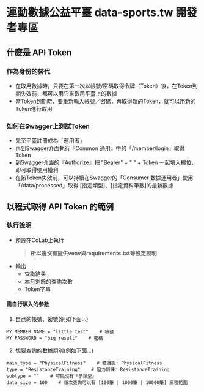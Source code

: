 # 運動數據公益平臺 data-sports.tw 開發者專區
## 什麼是 API Token
### 作為身份的替代
- 在取用數據時，只要在第一次以帳號/密碼取得令牌（Token）後，在Token到期失效前，都可以用它來取用平臺上的數據
- 當Token到期時，要重新輸入帳號／密碼，再取得新的Token，就可以用新的Token進行取用

### 如何在Swagger上測試Token
- 先至平臺註冊成為「運用者」
- 再到Swagger介面執行『Common 通用』中的「/member/login」取得Token
- 到Swagger介面的『Authorize』把 "Bearer" + " " + Token 一起填入欄位，即可取得使用權利
- 在該Token失效前，可以持續在Swagger的「Consumer 數據運用者」使用「/data/processed」取得 [指定類型]、[指定資料筆數]的最新數據

## 以程式取得 API Token 的範例
### 執行說明
- 預設在CoLab上執行
    > **所以還沒有提供venv與requirements.txt等設定說明**
- 輸出
    - 查詢結果
    - 本月剩餘的查詢次數
    - Token字串
#### 需自行填入的參數
1. 自己的帳號、密號(例如下面...)
```
MY_MEMBER_NAME = "little test"    # 帳號
MY_PASSWORD = "big result"    # 密碼
```

2. 想要查詢的數據類別(例如下面...)
```
main_type = "PhysicalFitness"    # 體適能: PhysicalFitness
type = "ResistanceTraining"    # 阻力訓練: ResistanceTraining
subtype = ""    # 可能沒有「子類型」
data_size = 100    # 每次查詢可以有 [100筆 | 1000筆 | 10000筆] 三種範圍
```
